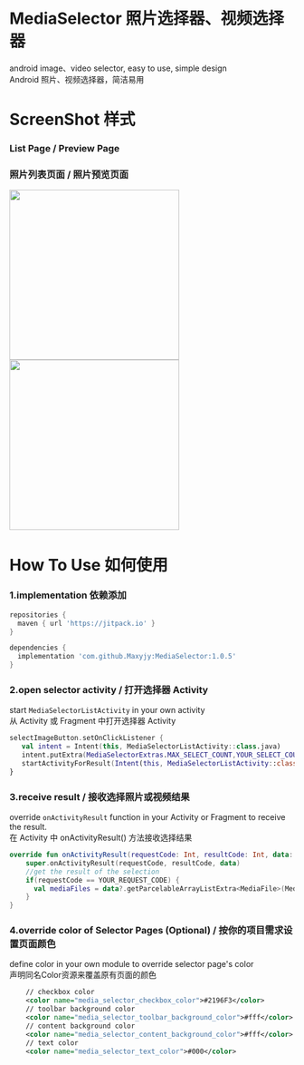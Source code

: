 # MediaSelector 照片选择器、视频选择器
android image、video selector, easy to use, simple design <br>
Android 照片、视频选择器，简洁易用 <br>

# ScreenShot 样式
### List Page / Preview Page
### 照片列表页面 / 照片预览页面
<img src="https://github.com/Maxyjy/MediaSelector/assets/51241804/ee86334d-cd11-46f9-8bf5-0f29bc1bfe98" width = "300" align=center />
   
<img src="https://github.com/Maxyjy/MediaSelector/assets/51241804/882a992b-6341-4c7b-9217-497d5973b30b" width = "300" align=center />

# How To Use 如何使用
### 1.implementation 依赖添加
```gradle
repositories {
  maven { url 'https://jitpack.io' }
}

dependencies {
  implementation 'com.github.Maxyjy:MediaSelector:1.0.5'
}
```

### 2.open selector activity / 打开选择器 Activity
start `MediaSelectorListActivity` in your own activity<br>
从 Activity 或 Fragment 中打开选择器 Activity
```kotlin
selectImageButton.setOnClickListener {
   val intent = Intent(this, MediaSelectorListActivity::class.java)
   intent.putExtra(MediaSelectorExtras.MAX_SELECT_COUNT,YOUR_SELECT_COUNT)
   startActivityForResult(Intent(this, MediaSelectorListActivity::class.java), YOUR_REQUEST_CODE)
}
```

### 3.receive result / 接收选择照片或视频结果
override `onActivityResult` function in your Activity or Fragment to receive the result.<br>
在 Activity 中 onActivityResult() 方法接收选择结果
```kotlin
override fun onActivityResult(requestCode: Int, resultCode: Int, data: Intent?) {
    super.onActivityResult(requestCode, resultCode, data)
    //get the result of the selection
    if(requestCode == YOUR_REQUEST_CODE) {
      val mediaFiles = data?.getParcelableArrayListExtra<MediaFile>(MediaSelectorExtras.SELECTED_MEDIA_FILES)
    }
}

```
### 4.override color of Selector Pages (Optional) / 按你的项目需求设置页面颜色
define color in your own module to override selector page's color<br>
声明同名Color资源来覆盖原有页面的颜色
```xml
    // checkbox color
    <color name="media_selector_checkbox_color">#2196F3</color>
    // toolbar background color
    <color name="media_selector_toolbar_background_color">#fff</color>
    // content background color
    <color name="media_selector_content_background_color">#fff</color>
    // text color
    <color name="media_selector_text_color">#000</color>
```
